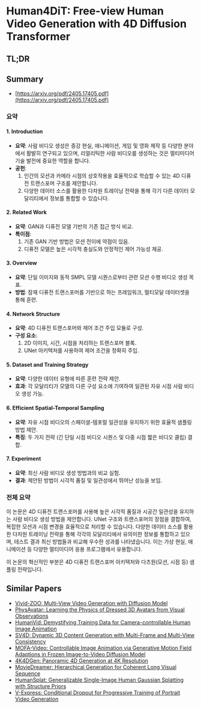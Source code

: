 # Human4DiT: Free-view Human Video Generation with 4D Diffusion Transformer
## TL;DR
## Summary
- [https://arxiv.org/pdf/2405.17405.pdf](https://arxiv.org/pdf/2405.17405.pdf)

### 요약

#### 1. Introduction
- **요약**: 사람 비디오 생성은 증강 현실, 애니메이션, 게임 및 영화 제작 등 다양한 분야에서 활발히 연구되고 있으며, 리얼리틱한 사람 비디오를 생성하는 것은 멀티미디어 기술 발전에 중요한 역할을 합니다.
- **공헌**:
  1. 인간의 모션과 카메라 시점의 상호작용을 효율적으로 학습할 수 있는 4D 디퓨전 트랜스포머 구조를 제안합니다.
  2. 다양한 데이터 소스를 활용한 다차원 트레이닝 전략을 통해 각기 다른 데이터 모달리티에서 정보를 통합할 수 있습니다.

#### 2. Related Work
- **요약**: GAN과 디퓨전 모델 기반의 기존 접근 방식 비교.
- **특이점**:
  1. 기존 GAN 기반 방법은 모션 전이에 약점이 있음.
  2. 디퓨전 모델은 높은 시각적 충실도와 안정적인 제어 가능성 제공.

#### 3. Overview
- **요약**: 단일 이미지와 동적 SMPL 모델 시퀀스로부터 관련 모션 수행 비디오 생성 목표.
- **방법**: 잠재 디퓨전 트랜스포머를 기반으로 하는 프레임워크, 멀티모달 데이터셋을 통해 훈련.

#### 4. Network Structure
- **요약**: 4D 디퓨전 트랜스포머와 제어 조건 주입 모듈로 구성.
- **구성 요소**:
  1. 2D 이미지, 시간, 시점을 처리하는 트랜스포머 블록.
  2. UNet 아키텍처를 사용하여 제어 조건을 정확히 주입.

#### 5. Dataset and Training Strategy
- **요약**: 다양한 데이터 유형에 따른 훈련 전략 제안.
- **효과**: 각 모달리티가 모델의 다른 구성 요소에 기여하여 일관된 자유 시점 사람 비디오 생성 가능.

#### 6. Efficient Spatial-Temporal Sampling
- **요약**: 자유 시점 비디오의 스페이셜-템포럴 일관성을 유지하기 위한 효율적 샘플링 방법 제안.
- **특징**: 두 가지 전략 (긴 단일 시점 비디오 시퀀스 및 다중 시점 짧은 비디오 클립) 결합.

#### 7. Experiment
- **요약**: 최신 사람 비디오 생성 방법과의 비교 실험.
- **결과**: 제안된 방법이 시각적 품질 및 일관성에서 뛰어난 성능을 보임.

### 전체 요약
이 논문은 4D 디퓨전 트랜스포머를 사용해 높은 시각적 품질과 시공간 일관성을 유지하는 사람 비디오 생성 방법을 제안합니다. UNet 구조와 트랜스포머의 장점을 결합하여, 복잡한 모션과 시점 변경을 효율적으로 처리할 수 있습니다. 다양한 데이터 소스를 활용한 다차원 트레이닝 전략을 통해 각각의 모달리티에서 유의미한 정보를 통합하고 있으며, 테스트 결과 최신 방법들과 비교해 우수한 성과를 나타냈습니다. 이는 가상 현실, 애니메이션 등 다양한 멀티미디어 응용 프로그램에서 유용합니다.

이 논문의 혁신적인 부분은 4D 디퓨전 트랜스포머 아키텍처와 다츠원(모션, 시점 등) 샘플링 전략입니다.

## Similar Papers
- [Vivid-ZOO: Multi-View Video Generation with Diffusion Model](2406.08659.md)
- [PhysAvatar: Learning the Physics of Dressed 3D Avatars from Visual Observations](2404.04421.md)
- [HumanVid: Demystifying Training Data for Camera-controllable Human Image Animation](2407.17438.md)
- [SV4D: Dynamic 3D Content Generation with Multi-Frame and Multi-View Consistency](2407.17470.md)
- [MOFA-Video: Controllable Image Animation via Generative Motion Field Adaptions in Frozen Image-to-Video Diffusion Model](2405.20222.md)
- [4K4DGen: Panoramic 4D Generation at 4K Resolution](2406.13527.md)
- [MovieDreamer: Hierarchical Generation for Coherent Long Visual Sequence](2407.16655.md)
- [HumanSplat: Generalizable Single-Image Human Gaussian Splatting with Structure Priors](2406.12459.md)
- [V-Express: Conditional Dropout for Progressive Training of Portrait Video Generation](2406.02511.md)
